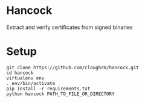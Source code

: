 # Hancock
Extract and verify certificates from signed binaries

# Setup
```
git clone https://github.com/cloughrm/hancock.git
cd hancock
virtualenv env
. env/bin/activate
pip install -r requirements.txt
python hancock PATH_TO_FILE_OR_DIRECTORY
```
